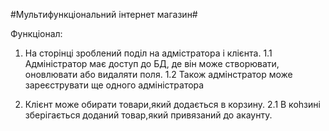 #Мультифункціональний інтернет магазин#

Функціонал:

1. На сторінці зроблений поділ на адмістратора і клієнта.
1.1 Адміністратор має доступ до БД, де він може створювати, оновлювати або видаляти поля.
1.2 Також адмінстратор може зареєструвати ще одного адміністратора

2. Клієнт може обирати товари,який додається в корзину.
2.1 В коhзині зберігається доданий товар,який привязаний до акаунту.

